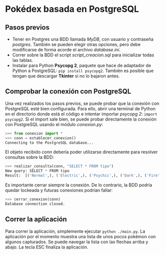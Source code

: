 # Pokédex basada en PostgreSQL

## Pasos previos

- Tener en Postgres una BDD llamada *MyDB*, con usuario y contraseña *postgres*. También se pueden elegir otras opciones, pero debe modificarse de forma acorde el archivo *database.ini*.
- Correr sobre la BDD el script *script_creacion.sql* para inicializar todas las tablas.
- Instalar para Python **Psycopg 2**, paquete que hace de adaptador de Python a PostgreSQL: `pip install psycopg2`. También es posible que tengan que descargar **Tkinter** si no lo bajaron antes.

## Comprobar la conexión con PostgreSQL

Una vez realizados los pasos previos, se puede probar que la conexión con PostgreSQL esté bien configurada. Para ello, abrir una terminal de Python en el directorio donde está el código e intentar importar *psycopg 2*: `import psycopg2`. Si el import sale bien, se puede probar directamente la conexión con PostgreSQL usando el módulo *conexion.py*:

```python
>>> from conexion import *
>>> conn = establecer_conexion()
Connecting to the PostgreSQL database...
```

El objeto recibido *conn* debería poder utilizarse directamente para resolver consultas sobre la BDD:

```python
>>> realizar_consulta(conn, "SELECT * FROM tipo")
New query: SELECT * FROM tipo
Result:  [('Normal',), ('Electric',), ('Psychic',), ('Dark',), ('Fire',), ('Grass',), ('Water',)]
```

Es importante cerrar siempre la conexión. De lo contrario, la BDD podría quedar lockeada y futuras conexiones podrían fallar:

```python
>>> cerrar_conexion(conn)
Database connection closed.
```

## Correr la aplicación

Para correr la aplicación, simplemente ejecutar `python ./main.py`. La aplicación por el momento muestra una lista de unos pocos pokémon con algunos capturados. Se puede navegar la lista con las flechas arriba y abajo. La tecla ESC finaliza la aplicación.



